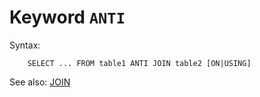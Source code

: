 # Keyword `ANTI`

Syntax:
```
    SELECT ... FROM table1 ANTI JOIN table2 [ON|USING]
```

See also: [JOIN](Join)